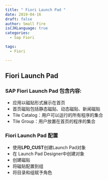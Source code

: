 ```yaml
---
title: " Fiori Launch Pad "
date: 2019-04-16
draft: false
author: Small Fire
isCJKLanguage: true
categories: 
  - Sap Fiori

tags: 
  - Fiori

---
```


## Fiori Launch Pad

### SAP Fiori Launch Pad 包含内容:

- 应用以磁贴形式展示在首页
- 首页磁贴包括静态磁贴、动态磁贴、新闻磁贴
- Tile Catalog：用户可以运行的所有程序的集合
- Tile Group：用户放置在首页的程序的集合

### Fiori Launch Pad 配置

- 使用**LPD_CUST**创建Launch Pad对象
- 在 Launch Pad Designer中创建对象
- 创建磁贴
- 将磁贴配置到组
- 将目录和组赋予角色
